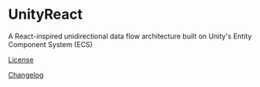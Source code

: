 # UnityReact

A React-inspired unidirectional data flow architecture built on Unity's Entity Component System (ECS)

[License](LICENSE.md)

[Changelog](CHANGELOG.md)
